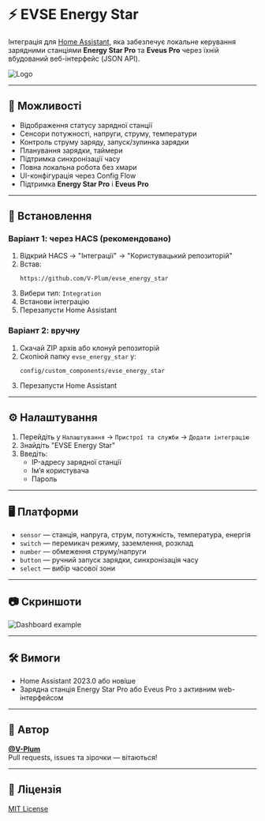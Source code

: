 # ⚡ EVSE Energy Star

Інтеграція для [Home Assistant](https://www.home-assistant.io/), яка забезпечує локальне керування зарядними станціями **Energy Star Pro** та **Eveus Pro** через їхній вбудований веб-інтерфейс (JSON API).

![Logo](https://raw.githubusercontent.com/V-Plum/evse_energy_star/main/custom_components/evse_energy_star/icon.png)

---

## 🔧 Можливості

- Відображення статусу зарядної станції
- Сенсори потужності, напруги, струму, температури
- Контроль струму заряду, запуск/зупинка зарядки
- Планування зарядки, таймери
- Підтримка синхронізації часу
- Повна локальна робота без хмари
- UI-конфігурація через Config Flow
- Підтримка **Energy Star Pro** і **Eveus Pro**

---

## 🚀 Встановлення

### Варіант 1: через HACS (рекомендовано)

1. Відкрий HACS → "Інтеграції" → "Користувацький репозиторій"
2. Встав:
   ```
   https://github.com/V-Plum/evse_energy_star
   ```
3. Вибери тип: `Integration`
4. Встанови інтеграцію
5. Перезапусти Home Assistant

### Варіант 2: вручну

1. Скачай ZIP архів або клонуй репозиторій
2. Скопіюй папку `evse_energy_star` у:
   ```
   config/custom_components/evse_energy_star
   ```
3. Перезапусти Home Assistant

---

## ⚙️ Налаштування

1. Перейдіть у `Налаштування` → `Пристрої та служби` → `Додати інтеграцію`
2. Знайдіть "EVSE Energy Star"
3. Введіть:
   - IP-адресу зарядної станції
   - Ім’я користувача
   - Пароль

---

## 🖥️ Платформи

- `sensor` — станція, напруга, струм, потужність, температура, енергія
- `switch` — перемикач режиму, заземлення, розклад
- `number` — обмеження струму/напруги
- `button` — ручний запуск зарядки, синхронізація часу
- `select` — вибір часової зони

---

## 📷 Скриншоти

![Dashboard example](https://raw.githubusercontent.com/V-Plum/evse_energy_star/main/images/dashboard_example.png)

---

## 🛠️ Вимоги

- Home Assistant 2023.0 або новіше
- Зарядна станція Energy Star Pro або Eveus Pro з активним web-інтерфейсом

---

## 👤 Автор

**[@V-Plum](https://github.com/V-Plum)**  
Pull requests, issues та зірочки — вітаються!

---

## 📝 Ліцензія

[MIT License](LICENSE)
